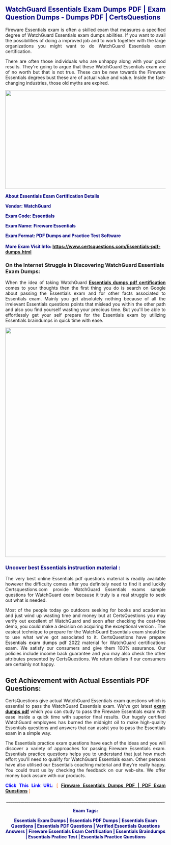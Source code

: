 <h2 style="text-align: justify;"><span style="color: #000080;">WatchGuard Essentials Exam Dumps PDF | Exam Question Dumps - Dumps PDF | CertsQuestions</span></h2>
<p style="text-align: justify;">Fireware Essentials exam is often a skilled exam that measures a specified degree of WatchGuard  Essentials exam dumps abilities. If you want to avail the possibilities of doing a improved job and to work together with the large organizations you might want to do WatchGuard Essentials exam certification.</p>
<p style="text-align: justify;">There are often those individuals who are unhappy along with your good results. They're going to argue that these WatchGuard  Essentials exam are of no worth but that is not true. These can be new towards the Fireware Essentials degrees bust these are of actual value and value. Inside the fast-changing industries, those old myths are expired.</p>
<p><img style="display: block; margin-left: auto; margin-right: auto;" src="https://i.imgur.com/eaP4ae9.png" width="840" height="310" /></p>
<p><span style="color: #000080;"><strong>About Essentials Exam Certification Details</strong></span></p>
<p><span style="color: #000080;"><strong>Vendor: WatchGuard<br /></strong></span></p>
<p><span style="color: #000080;"><strong>Exam Code: Essentials</strong></span></p>
<p><span style="color: #000080;"><strong>Exam Name: Fireware Essentials</strong></span></p>
<p><span style="color: #000080;"><strong>Exam Format: PDF Dumps and Practice Test Software<br /><br />More Exam Visit Info: <span style="color: #ff6600;"><a href="https://www.certsquestions.com/Essentials-pdf-dumps.html">https://www.certsquestions.com/Essentials-pdf-dumps.html</a></span></strong></span></p>
<h3>On the Internet Struggle in Discovering WatchGuard Essentials Exam Dumps:</h3>
<p style="text-align: justify;">When the idea of taking WatchGuard <a href="https://www.certsquestions.com/Essentials-pdf-dumps.html"><strong> Essentials dumps pdf certification</strong></a> comes to your thoughts then the first thing you do is search on Google about passing the Essentials exam and for other facts associated to Essentials exam. Mainly you get absolutely nothing because of all the irrelevant Essentials questions points that mislead you within the other path and also you find yourself wasting your precious time. But you'll be able to effortlessly get your self prepare for the Essentials exam by utilizing Essentials braindumps in quick time with ease.</p>
<p><a href="https://www.certsquestions.com/Essentials-pdf-dumps.html"><img style="display: block; margin-left: auto; margin-right: auto;" src="https://i.imgur.com/pxhoKQ2.png" width="720" /></a></p>
<h3><span style="color: #000080;">Uncover best  Essentials instruction material :</span></h3>
<p style="text-align: justify;">The very best online Essentials pdf questions material is readily available however the difficulty comes after you definitely need to find it and luckily Certsquestions.com provide WatchGuard Essentials exams sample questions for WatchGuard  exam because it truly is a real struggle to seek out what is needed.</p>
<p style="text-align: justify;">Most of the people today go outdoors seeking for books and academies and just wind up wasting time and money but at CertsQuestions you may verify out excellent of WatchGuard  and soon after checking the cost-free demo, you could make a decision on acquiring the exceptional version . The easiest technique to prepare for the WatchGuard Essentials exam should be to use what we've got associated to it. CertsQuestions have <span style="color: #000000;">prepare Essentials exam dumps pdf 2022</span> material for WatchGuard certifications exam. We satisfy our consumers and give them 100% assurance. Our policies include income back guarantee and you may also check the other attributes presented by CertsQuestions. We return dollars if our consumers are certainly not happy.</p>
<h2>Get Achievement with Actual Essentials PDF Questions:</h2>
<p style="text-align: justify;">CertsQuestions give actual WatchGuard Essentials exam questions which is essential to pass the WatchGuard  Essentials exam. We've got latest<strong>&nbsp;<a href="https://www.certsquestions.com/">exam dumps pdf</a></strong>&nbsp;which you can study to pass the Fireware Essentials exam with ease inside a quick time with superior final results. Our hugely certified WatchGuard employees has burned the midnight oil to make high-quality Essentials questions and answers that can assist you to pass the Essentials exam in a simple way.</p>
<p style="text-align: justify;">The Essentials practice exam questions have each of the ideas and you will discover a variety of approaches for passing Fireware Essentials exam. Essentials practice questions helps you to understand that just how much effort you'll need to qualify for WatchGuard  Essentials exam. Other persons have also utilised our Essentials coaching material and they're really happy. You could trust us by checking the feedback on our web-site. We offer money back assure with our products.</p>
<p style="text-align: justify;"><span style="color: #0000ff;"><strong>Click This Link URL</strong>:</span> <span style="color: #ff6600;">[ <strong><a href="https://www.certsquestions.com/watchguard-certification.html">Fireware Essentials Dumps PDF | PDF Exam Questions</a></strong> ]</span></p>
<p style="text-align: center;">______________________________________________________________________________</p>
<p style="text-align: center;"><span style="color: #000080;"><strong>Exam Tags:</strong></span></p>
<p style="text-align: center;"><span style="color: #000080;"><strong>Essentials Exam Dumps | Essentials PDF Dumps | Essentials Exam Questions | Essentials PDF Questions | Verified Essentials Questions Answers | Fireware Essentials Exam Certification | Essentials Braindumps | Essentials Pratice Test | Essentials Practice Questions</strong></span></p>
